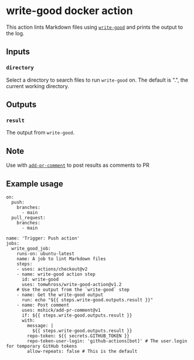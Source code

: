 # write-good docker action

This action lints Markdown files using [`write-good`](https://github.com/btford/write-good) and prints the output to the log.

## Inputs

### `directory`

Select a directory to search files to run `write-good` on. The default is ".", the current working directory.

## Outputs

### `result`

The output from `write-good`.

## Note

Use with [`add-pr-comment`](https://github.com/marketplace/actions/add-pr-comment) to post results as comments to PR

## Example usage

```
on:
  push:
    branches:
      - main
  pull_request:
    branches:
      - main

name: 'Trigger: Push action'
jobs:
  write_good_job:
    runs-on: ubuntu-latest
    name: A job to lint Markdown files
    steps:
    - uses: actions/checkout@v2
    - name: write-good action step
      id: write-good
      uses: tomwhross/write-good-action@v1.2
    # Use the output from the `write-good` step
    - name: Get the write-good output
      run: echo "${{ steps.write-good.outputs.result }}"
    - name: Post comment
      uses: mshick/add-pr-comment@v1
      if: ${{ steps.write-good.outputs.result }}
      with:
        message: |
          ${{ steps.write-good.outputs.result }}
        repo-token: ${{ secrets.GITHUB_TOKEN }}
        repo-token-user-login: 'github-actions[bot]' # The user.login for temporary GitHub tokens
        allow-repeats: false # This is the default
```

